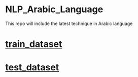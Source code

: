 # NLP_Arabic_Language
This repo will include the latest technique in Arabic language 


<h1> <a href = 'https://raw.githubusercontent.com/UBC-NLP/marbert/main/examples/UBC_AJGT_final_shuffled_train.tsv'> train_dataset </a>  </h1>

<h1> <a href = 'https://raw.githubusercontent.com/UBC-NLP/marbert/main/examples/UBC_AJGT_final_shuffled_test.tsv'> test_dataset </a>  </h1>

